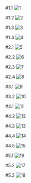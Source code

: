 #1.1
![1](https://github.com/omelaweng/COM-LAB-I-LabSheet-Week-11/assets/144561325/c8d9e9af-513c-4558-ab0a-54bad8647828)

#1.2
![2](https://github.com/omelaweng/COM-LAB-I-LabSheet-Week-11/assets/144561325/fa91fce0-96b9-4367-a919-2a5f4b21e944)

#1.3
![3](https://github.com/omelaweng/COM-LAB-I-LabSheet-Week-11/assets/144561325/c526be65-b9c9-46e7-809c-6bace9363a05)

#1.4
![4](https://github.com/omelaweng/COM-LAB-I-LabSheet-Week-11/assets/144561325/eab9c191-d772-4396-8d3e-c667c098ab39)

#2.1
![5](https://github.com/omelaweng/COM-LAB-I-LabSheet-Week-11/assets/144561325/031e11ed-7c8c-4968-a44b-3113232edf86)

#2.2
![6](https://github.com/omelaweng/COM-LAB-I-LabSheet-Week-11/assets/144561325/13ce2283-a6b3-43ce-8bfd-d6590941161b)

#2.3
![7](https://github.com/omelaweng/COM-LAB-I-LabSheet-Week-11/assets/144561325/c8ba70f9-4716-49fe-a97d-62f8bc963ae0)

#2.4
![8](https://github.com/omelaweng/COM-LAB-I-LabSheet-Week-11/assets/144561325/a736aaf7-e03a-48ae-9a98-07a5faa31684)

#3.1
![9](https://github.com/omelaweng/COM-LAB-I-LabSheet-Week-11/assets/144561325/b9ade12d-57ae-4d25-912d-9df7101ad7c2)

#3.2
![10](https://github.com/omelaweng/COM-LAB-I-LabSheet-Week-11/assets/144561325/e662b6b3-a044-4358-96a7-70c5b46be7c2)

#4.1
![11](https://github.com/omelaweng/COM-LAB-I-LabSheet-Week-11/assets/144561325/f01b9232-c6a4-498d-932e-05873f6461ed)

#4.2
![12](https://github.com/omelaweng/COM-LAB-I-LabSheet-Week-11/assets/144561325/34474488-924f-4a5f-8366-2e7291f7e4f4)

#4.3
![13](https://github.com/omelaweng/COM-LAB-I-LabSheet-Week-11/assets/144561325/8c500634-0d0d-4dd6-969c-816609a3ec3f)

#4.4
![14](https://github.com/omelaweng/COM-LAB-I-LabSheet-Week-11/assets/144561325/1b3392ae-2938-4c2b-8d06-f7b419aa744a)

#4.5
![15](https://github.com/omelaweng/COM-LAB-I-LabSheet-Week-11/assets/144561325/172aa0bf-c14e-414e-a6f6-4d1cec6158be)

#5.1
![16](https://github.com/omelaweng/COM-LAB-I-LabSheet-Week-11/assets/144561325/2c11fbad-b92a-4ec9-bcc4-1fd4e63a6c05)

#5.2
![17](https://github.com/omelaweng/COM-LAB-I-LabSheet-Week-11/assets/144561325/9ac556c1-36ef-4552-98f8-62f8f2f6f28b)

#5.3
![18](https://github.com/omelaweng/COM-LAB-I-LabSheet-Week-11/assets/144561325/af5992c1-7f48-4935-bc43-0ac04f42af35)

